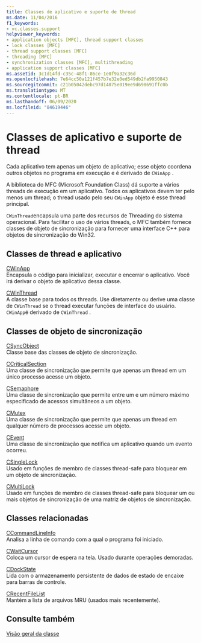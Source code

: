 ```yaml
---
title: Classes de aplicativo e suporte de thread
ms.date: 11/04/2016
f1_keywords:
- vc.classes.support
helpviewer_keywords:
- application objects [MFC], thread support classes
- lock classes [MFC]
- thread support classes [MFC]
- threading [MFC]
- synchronization classes [MFC], multithreading
- application support classes [MFC]
ms.assetid: 3c1d14fd-c35c-48f1-86ce-1e0f9a32c36d
ms.openlocfilehash: 7e64cc50a121f457b7e32e0ed549db2fa9950843
ms.sourcegitcommit: c21b05042debc97d14875e019ee9d698691ffc0b
ms.translationtype: MT
ms.contentlocale: pt-BR
ms.lasthandoff: 06/09/2020
ms.locfileid: "84619446"
---
```

# <a name="application-and-thread-support-classes"></a>Classes de aplicativo e suporte de thread

Cada aplicativo tem apenas um objeto de aplicativo; esse objeto coordena outros objetos no programa em execução e é derivado de `CWinApp` .

A biblioteca do MFC (Microsoft Foundation Class) dá suporte a vários threads de execução em um aplicativo. Todos os aplicativos devem ter pelo menos um thread; o thread usado pelo seu `CWinApp` objeto é esse thread principal.

`CWinThread`encapsula uma parte dos recursos de Threading do sistema operacional. Para facilitar o uso de vários threads, o MFC também fornece classes de objeto de sincronização para fornecer uma interface C++ para objetos de sincronização do Win32.

## <a name="application-and-thread-classes"></a>Classes de thread e aplicativo

[CWinApp](reference/cwinapp-class.md)<br/>
Encapsula o código para inicializar, executar e encerrar o aplicativo. Você irá derivar o objeto de aplicativo dessa classe.

[CWinThread](reference/cwinthread-class.md)<br/>
A classe base para todos os threads. Use diretamente ou derive uma classe de `CWinThread` se o thread executar funções de interface do usuário. `CWinApp`é derivado de `CWinThread` .

## <a name="synchronization-object-classes"></a>Classes de objeto de sincronização

[CSyncObject](reference/csyncobject-class.md)<br/>
Classe base das classes de objeto de sincronização.

[CCriticalSection](reference/ccriticalsection-class.md)<br/>
Uma classe de sincronização que permite que apenas um thread em um único processo acesse um objeto.

[CSemaphore](reference/csemaphore-class.md)<br/>
Uma classe de sincronização que permite entre um e um número máximo especificado de acessos simultâneos a um objeto.

[CMutex](reference/cmutex-class.md)<br/>
Uma classe de sincronização que permite que apenas um thread em qualquer número de processos acesse um objeto.

[CEvent](reference/cevent-class.md)<br/>
Uma classe de sincronização que notifica um aplicativo quando um evento ocorreu.

[CSingleLock](reference/csinglelock-class.md)<br/>
Usado em funções de membro de classes thread-safe para bloquear em um objeto de sincronização.

[CMultiLock](reference/cmultilock-class.md)<br/>
Usado em funções de membro de classes thread-safe para bloquear um ou mais objetos de sincronização de uma matriz de objetos de sincronização.

## <a name="related-classes"></a>Classes relacionadas

[CCommandLineInfo](reference/ccommandlineinfo-class.md)<br/>
Analisa a linha de comando com a qual o programa foi iniciado.

[CWaitCursor](reference/cwaitcursor-class.md)<br/>
Coloca um cursor de espera na tela. Usado durante operações demoradas.

[CDockState](reference/cdockstate-class.md)<br/>
Lida com o armazenamento persistente de dados de estado de encaixe para barras de controle.

[CRecentFileList](reference/crecentfilelist-class.md)<br/>
Mantém a lista de arquivos MRU (usados mais recentemente).

## <a name="see-also"></a>Consulte também

[Visão geral da classe](class-library-overview.md)
